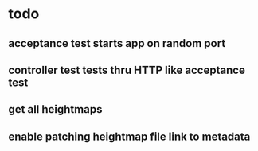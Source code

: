 # todo
## acceptance test starts app on random port
## controller test tests thru HTTP like acceptance test
## get all heightmaps
## enable patching heightmap file link to metadata

